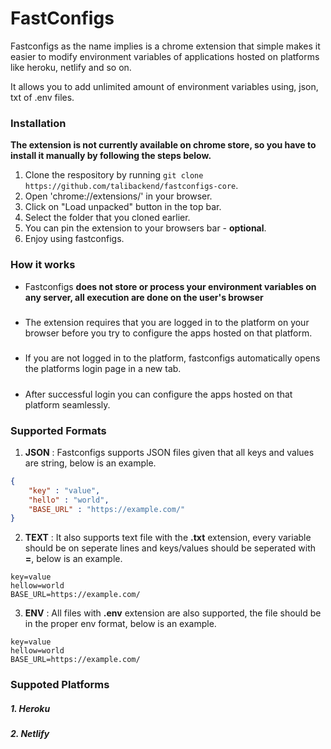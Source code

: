 # FastConfigs
Fastconfigs as the name implies is a chrome extension that simple makes it easier to modify environment variables of applications hosted on platforms like heroku, netlify and so on.

It allows you to add unlimited amount of environment variables using, json, txt of .env files.

### Installation
**The extension is not currently available on chrome store, so you have to install it manually by following the steps below.**

1. Clone the respository by running `git clone https://github.com/talibackend/fastconfigs-core`.
2. Open 'chrome://extensions/' in your browser.
3. Click on "Load unpacked" button in the top bar.
4. Select the folder that you cloned earlier.
5. You can pin the extension to your browsers bar - **optional**.
6. Enjoy using fastconfigs.

### How it works
- Fastconfigs **does not store or process your environment variables on any server, all execution are done on the user's browser**
#####
- The extension requires that you are logged in to the platform on your browser before you try to configure the apps hosted on that platform.
#####
- If you are not logged in to the platform, fastconfigs automatically opens the platforms login page in a new tab.
#####
- After successful login you can configure the apps hosted on that platform seamlessly.


### Supported Formats
1. **JSON** : Fastconfigs supports JSON files given that all keys and values are string, below is an example.
```json
{
    "key" : "value",
    "hello" : "world",
    "BASE_URL" : "https://example.com/"
}
```
2. **TEXT** : It also supports text file with the **.txt** extension, every variable should be on seperate lines and keys/values should be seperated with **=**, below is an example.
```
key=value
hellow=world
BASE_URL=https://example.com/
```
3. **ENV** : All files with **.env** extension are also supported, the file should be in the proper env format, below is an example.
```
key=value
hellow=world
BASE_URL=https://example.com/
```

### Suppoted Platforms
##### 1. Heroku
##### 2. Netlify

